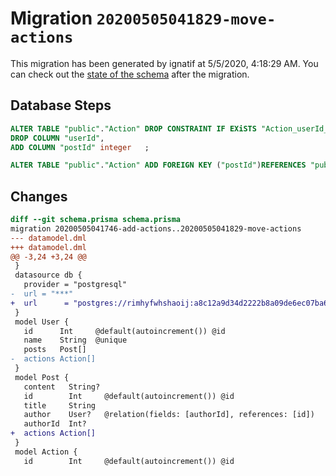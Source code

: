 # Migration `20200505041829-move-actions`

This migration has been generated by ignatif at 5/5/2020, 4:18:29 AM.
You can check out the [state of the schema](./schema.prisma) after the migration.

## Database Steps

```sql
ALTER TABLE "public"."Action" DROP CONSTRAINT IF EXiSTS "Action_userId_fkey",
DROP COLUMN "userId",
ADD COLUMN "postId" integer   ;

ALTER TABLE "public"."Action" ADD FOREIGN KEY ("postId")REFERENCES "public"."Post"("id") ON DELETE SET NULL  ON UPDATE CASCADE
```

## Changes

```diff
diff --git schema.prisma schema.prisma
migration 20200505041746-add-actions..20200505041829-move-actions
--- datamodel.dml
+++ datamodel.dml
@@ -3,24 +3,24 @@
 }
 datasource db {
   provider = "postgresql"
-  url = "***"
+  url      = "postgres://rimhyfwhshaoij:a8c12a9d34d2222b8a09de6ec07ba6338f7c7620e3632449655088bc794f1a30@ec2-18-206-84-251.compute-1.amazonaws.com:5432/d45kjhmrotg8tr"
 }
 model User {
   id      Int     @default(autoincrement()) @id
   name    String  @unique
   posts   Post[]
-  actions Action[]
 }
 model Post {
   content   String?
   id        Int     @default(autoincrement()) @id
   title     String
   author    User?   @relation(fields: [authorId], references: [id])
   authorId  Int?
+  actions Action[]
 }
 model Action {
   id        Int     @default(autoincrement()) @id
```


